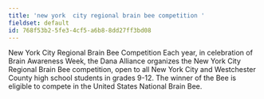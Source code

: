 ```yaml
---
title: 'new york  city regional brain bee competition '
fieldset: default
id: 768f53b2-5fe3-4cf5-a6b8-8dd27ff3bd08
---
```

New York  City Regional Brain Bee Competition 
Each year, in celebration of Brain Awareness Week, the Dana Alliance organizes the New York City Regional Brain Bee competition, open to all New York City and Westchester County high school students in grades 9-12. The winner of the Bee is eligible to compete in the United States National Brain Bee.